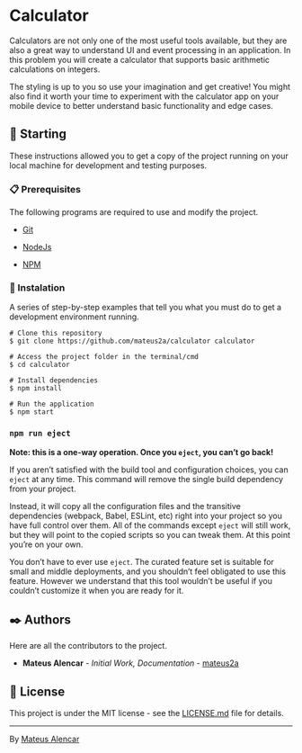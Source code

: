 # Calculator

Calculators are not only one of the most useful tools available, but they are also a great way to understand UI and event processing in an application. In this problem you will create a calculator that supports basic arithmetic calculations on integers.

The styling is up to you so use your imagination and get creative! You might also find it worth your time to experiment with the calculator app on your mobile device to better understand basic functionality and edge cases.

## 🚀 Starting

These instructions allowed you to get a copy of the project running on your local machine for development and testing purposes.

### 📋 Prerequisites

The following programs are required to use and modify the project.

- [Git](https://git-scm.com/)

- [NodeJs](https://nodejs.org/en/)

- [NPM](https://nodejs.org/en/)

### 🔧 Instalation

A series of step-by-step examples that tell you what you must do to get a development environment running.

```
# Clone this repository
$ git clone https://github.com/mateus2a/calculator calculator

# Access the project folder in the terminal/cmd
$ cd calculator

# Install dependencies
$ npm install

# Run the application
$ npm start
```

### `npm run eject`

**Note: this is a one-way operation. Once you `eject`, you can’t go back!**

If you aren’t satisfied with the build tool and configuration choices, you can `eject` at any time. This command will remove the single build dependency from your project.

Instead, it will copy all the configuration files and the transitive dependencies (webpack, Babel, ESLint, etc) right into your project so you have full control over them. All of the commands except `eject` will still work, but they will point to the copied scripts so you can tweak them. At this point you’re on your own.

You don’t have to ever use `eject`. The curated feature set is suitable for small and middle deployments, and you shouldn’t feel obligated to use this feature. However we understand that this tool wouldn’t be useful if you couldn’t customize it when you are ready for it.

## ✒️ Authors

Here are all the contributors to the project.

- **Mateus Alencar** - _Initial Work, Documentation_ - [mateus2a](https://github.com/mateus2a)

## 📄 License

This project is under the MIT license - see the [LICENSE.md](https://github.com/mateus2a/Bin2Dec/blob/master/LICENSE) file for details.

---

By [Mateus Alencar](https://github.com/mateus2a)
